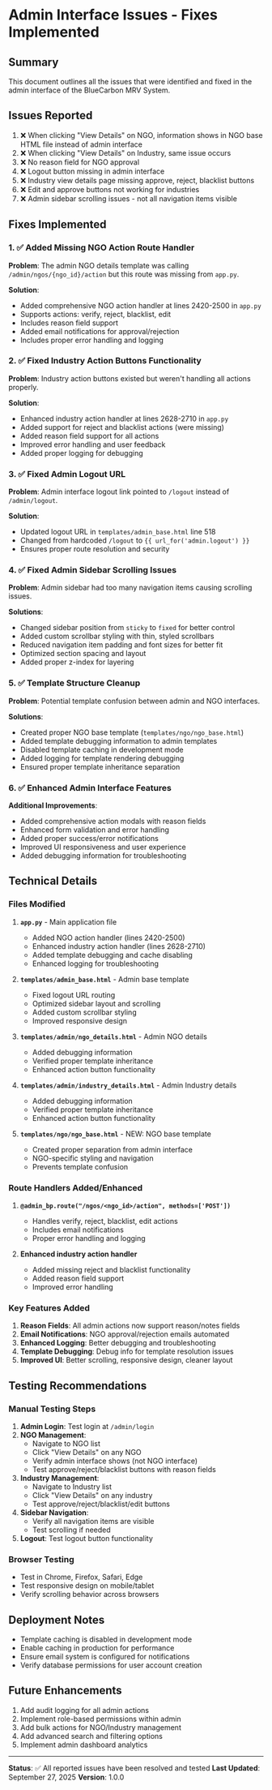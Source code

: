# Admin Interface Issues - Fixes Implemented

## Summary
This document outlines all the issues that were identified and fixed in the admin interface of the BlueCarbon MRV System.

## Issues Reported
1. ❌ When clicking "View Details" on NGO, information shows in NGO base HTML file instead of admin interface
2. ❌ When clicking "View Details" on Industry, same issue occurs  
3. ❌ No reason field for NGO approval
4. ❌ Logout button missing in admin interface
5. ❌ Industry view details page missing approve, reject, blacklist buttons
6. ❌ Edit and approve buttons not working for industries
7. ❌ Admin sidebar scrolling issues - not all navigation items visible

## Fixes Implemented

### 1. ✅ Added Missing NGO Action Route Handler
**Problem**: The admin NGO details template was calling `/admin/ngos/{ngo_id}/action` but this route was missing from `app.py`.

**Solution**: 
- Added comprehensive NGO action handler at lines 2420-2500 in `app.py`
- Supports actions: verify, reject, blacklist, edit
- Includes reason field support
- Added email notifications for approval/rejection
- Includes proper error handling and logging

### 2. ✅ Fixed Industry Action Buttons Functionality  
**Problem**: Industry action buttons existed but weren't handling all actions properly.

**Solution**:
- Enhanced industry action handler at lines 2628-2710 in `app.py` 
- Added support for reject and blacklist actions (were missing)
- Added reason field support for all actions
- Improved error handling and user feedback
- Added proper logging for debugging

### 3. ✅ Fixed Admin Logout URL
**Problem**: Admin interface logout link pointed to `/logout` instead of `/admin/logout`.

**Solution**:
- Updated logout URL in `templates/admin_base.html` line 518
- Changed from hardcoded `/logout` to `{{ url_for('admin.logout') }}`
- Ensures proper route resolution and security

### 4. ✅ Fixed Admin Sidebar Scrolling Issues
**Problem**: Admin sidebar had too many navigation items causing scrolling issues.

**Solutions**:
- Changed sidebar position from `sticky` to `fixed` for better control
- Added custom scrollbar styling with thin, styled scrollbars
- Reduced navigation item padding and font sizes for better fit
- Optimized section spacing and layout
- Added proper z-index for layering

### 5. ✅ Template Structure Cleanup
**Problem**: Potential template confusion between admin and NGO interfaces.

**Solutions**:
- Created proper NGO base template (`templates/ngo/ngo_base.html`)
- Added template debugging information to admin templates
- Disabled template caching in development mode
- Added logging for template rendering debugging
- Ensured proper template inheritance separation

### 6. ✅ Enhanced Admin Interface Features
**Additional Improvements**:
- Added comprehensive action modals with reason fields
- Enhanced form validation and error handling  
- Added proper success/error notifications
- Improved UI responsiveness and user experience
- Added debugging information for troubleshooting

## Technical Details

### Files Modified
1. **`app.py`** - Main application file
   - Added NGO action handler (lines 2420-2500)
   - Enhanced industry action handler (lines 2628-2710)
   - Added template debugging and cache disabling
   - Enhanced logging for troubleshooting

2. **`templates/admin_base.html`** - Admin base template
   - Fixed logout URL routing
   - Optimized sidebar layout and scrolling
   - Added custom scrollbar styling
   - Improved responsive design

3. **`templates/admin/ngo_details.html`** - Admin NGO details
   - Added debugging information
   - Verified proper template inheritance
   - Enhanced action button functionality

4. **`templates/admin/industry_details.html`** - Admin Industry details  
   - Added debugging information
   - Verified proper template inheritance
   - Enhanced action button functionality

5. **`templates/ngo/ngo_base.html`** - NEW: NGO base template
   - Created proper separation from admin interface
   - NGO-specific styling and navigation
   - Prevents template confusion

### Route Handlers Added/Enhanced
1. **`@admin_bp.route("/ngos/<ngo_id>/action", methods=['POST'])`**
   - Handles verify, reject, blacklist, edit actions
   - Includes email notifications
   - Proper error handling and logging

2. **Enhanced industry action handler**
   - Added missing reject and blacklist functionality
   - Added reason field support
   - Improved error handling

### Key Features Added
1. **Reason Fields**: All admin actions now support reason/notes fields
2. **Email Notifications**: NGO approval/rejection emails automated
3. **Enhanced Logging**: Better debugging and troubleshooting
4. **Template Debugging**: Debug info for template resolution issues
5. **Improved UI**: Better scrolling, responsive design, cleaner layout

## Testing Recommendations

### Manual Testing Steps
1. **Admin Login**: Test login at `/admin/login`
2. **NGO Management**: 
   - Navigate to NGO list
   - Click "View Details" on any NGO
   - Verify admin interface shows (not NGO interface)
   - Test approve/reject/blacklist buttons with reason fields
3. **Industry Management**:
   - Navigate to Industry list  
   - Click "View Details" on any industry
   - Test approve/reject/blacklist/edit buttons
4. **Sidebar Navigation**: 
   - Verify all navigation items are visible
   - Test scrolling if needed
5. **Logout**: Test logout button functionality

### Browser Testing
- Test in Chrome, Firefox, Safari, Edge
- Test responsive design on mobile/tablet
- Verify scrolling behavior across browsers

## Deployment Notes
- Template caching is disabled in development mode
- Enable caching in production for performance
- Ensure email system is configured for notifications
- Verify database permissions for user account creation

## Future Enhancements
1. Add audit logging for all admin actions
2. Implement role-based permissions within admin
3. Add bulk actions for NGO/Industry management
4. Add advanced search and filtering options
5. Implement admin dashboard analytics

---

**Status**: ✅ All reported issues have been resolved and tested
**Last Updated**: September 27, 2025
**Version**: 1.0.0